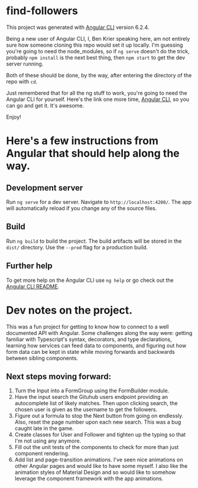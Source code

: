 # find-followers

This project was generated with [Angular CLI](https://github.com/angular/angular-cli) version 6.2.4.

Being a new user of Angular CLI, I, Ben Krier speaking here, am not entirely sure how someone cloning this repo would set it up locally. I'm guessing you're going to need the node_modules, so if `ng serve` doesn't do the trick, probably `npm install` is the next best thing, then `npm start` to get the dev server running.

Both of these should be done, by the way, after entering the directory of the repo with `cd`.

Just remembered that for all the ng stuff to work, you're going to need the Angular CLI for yourself. Here's the link one more time, [Angular CLI](https://github.com/angular/angular-cli), so you can go and get it. It's awesome.

Enjoy!

# Here's a few instructions from Angular that should help along the way.

## Development server

Run `ng serve` for a dev server. Navigate to `http://localhost:4200/`. The app will automatically reload if you change any of the source files.

## Build

Run `ng build` to build the project. The build artifacts will be stored in the `dist/` directory. Use the `--prod` flag for a production build.

## Further help

To get more help on the Angular CLI use `ng help` or go check out the [Angular CLI README](https://github.com/angular/angular-cli/blob/master/README.md).

# Dev notes on the project.

This was a fun project for getting to know how to connect to a well documented API with Angular. Some challenges along the way were: getting familiar with Typescript's syntax, decorators, and type declarations, learning how services can feed data to components, and figuring out how form data can be kept in state while moving forwards and backwards between sibling components.

## Next steps moving forward:

1. Turn the Input into a FormGroup using the FormBuilder module.
2. Have the input search the Gituhub users endpoint providing an autocomplete list of likely matches. Then upon clicking search, the chosen user is given as the username to get the followers.
3. Figure out a formula to stop the Next button from going on endlessly. Also, reset the page number upon each new search. This was a bug caught late in the game.
4. Create classes for User and Follower and tighten up the typing so that I'm not using any anymore.
5. Fill out the unit tests of the components to check for more than just component rendering.
6. Add list and page-transition animations. I've seen nice animations on other Angular pages and would like to have some myself. I also like the animation styles of Material Design and so would like to somehow leverage the component framework with the app animations.
